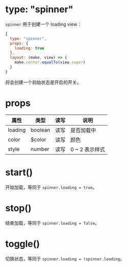 # type: "spinner"

`spinner` 用于创建一个 loading view：

```js
{
  type: "spinner",
  props: {
    loading: true
  },
  layout: (make, view) => {
    make.center.equalTo(view.super)
  }
}
```

将会创建一个初始状态是开启的开关。

# props

属性 | 类型 | 读写 | 说明
---|---|---|---
loading | boolean | 读写 | 是否加载中
color | $color | 读写 | 颜色
style | number | 读写 | 0 ~ 2 表示样式

# start()

开始加载，等同于 `spinner.loading = true`。

# stop()

结束加载，等同于 `spinner.loading = false`。

# toggle()

切换状态，等同于 `spinner.loading = !spinner.loading`。